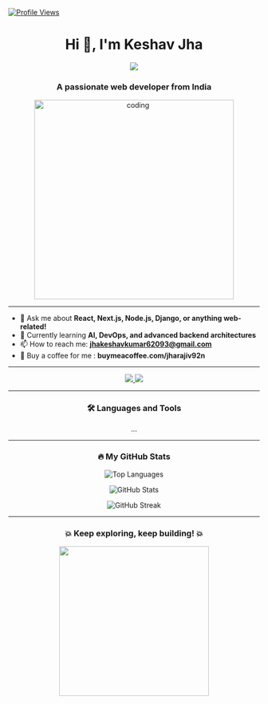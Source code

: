 <!-- Beautiful GitHub README for keshavjha005 -->

<!-- Badges -->
[![Profile Views](https://komarev.com/ghpvc/?username=keshavjha005&label=Profile%20views&color=0e75b6&style=flat)](https://github.com/keshavjha005)




<h1 align="center">Hi 👋, I'm Keshav Jha</h1>

<p align="center">
  <img src="https://readme-typing-svg.herokuapp.com/?lines=Full+Stack+Developer;Open+Source+Enthusiast;Always+Learning+New+Things&center=true&width=380&height=45&color=58A6FF&vCenter=true&size=22">
</p>

<h3 align="center">A passionate web developer from India</h3>

<p align="center">
  <img src="https://user-images.githubusercontent.com/112645121/213100923-5b225bd3-b2eb-4e9f-b486-a5f2e7ea1ae9.png" alt="coding" width="400"/>
</p>

---

- 💬 Ask me about **React, Next.js, Node.js, Django, or anything web-related!**
- 🌱 Currently learning **AI, DevOps, and advanced backend architectures**
- 📫 How to reach me: **jhakeshavkumar62093@gmail.com**
- 🍵 Buy a coffee for me : **buymeacoffee.com/jharajiv92n**

---


<p align="center">
  <a href="https://linkedin.com/in/keshavjha005" target="blank">
    <img src="https://img.shields.io/badge/-LinkedIn-%230077B5?style=for-the-badge&logo=linkedin&logoColor=white" />
  </a>
  <a href="https://discord.gg/keshavjha#1773" target="blank">
    <img src="https://img.shields.io/badge/Discord-%237289DA.svg?style=for-the-badge&logo=discord&logoColor=white" />
  </a>
</p>

---

<h3 align="center">🛠️ Languages and Tools</h3>

<p align="center">
  <!-- Icons (React, Next, Node etc.) -->
  ...
</p>

---

<h3 align="center">🔥 My GitHub Stats</h3>

<p align="center">
  <img src="https://github-readme-stats.vercel.app/api/top-langs/?username=keshavjha005&layout=compact&theme=tokyonight" alt="Top Languages" />
</p>

<p align="center">
  <img src="https://github-readme-stats.vercel.app/api?username=keshavjha005&show_icons=true&theme=tokyonight" alt="GitHub Stats" />
</p>

<p align="center">
  <img src="https://github-readme-streak-stats.herokuapp.com/?user=keshavjha005&theme=tokyonight" alt="GitHub Streak" />
</p>

---

<h3 align="center">💥 Keep exploring, keep building! 💥</h3>

<p align="center">
  <img src="https://media.giphy.com/media/L8K62iTDkzGX6/giphy.gif" width="300">
</p>
